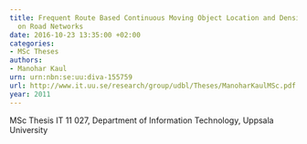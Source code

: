 ```yaml
---
title: Frequent Route Based Continuous Moving Object Location and Density Prediction
  on Road Networks
date: 2016-10-23 13:35:00 +02:00
categories:
- MSc Theses
authors:
- Manohar Kaul
urn: urn:nbn:se:uu:diva-155759
url: http://www.it.uu.se/research/group/udbl/Theses/ManoharKaulMSc.pdf
year: 2011
---
```


MSc Thesis IT 11 027, Department of Information Technology, Uppsala University
